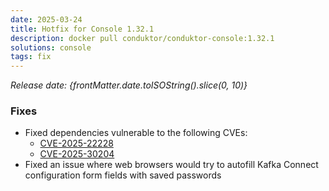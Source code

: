 ```yaml
---
date: 2025-03-24
title: Hotfix for Console 1.32.1
description: docker pull conduktor/conduktor-console:1.32.1
solutions: console
tags: fix
---
```


*Release date: {frontMatter.date.toISOString().slice(0, 10)}*

### Fixes
- Fixed dependencies vulnerable to the following CVEs:
  - [CVE-2025-22228](https://nvd.nist.gov/vuln/detail/CVE-2025-22228)
  - [CVE-2025-30204](https://nvd.nist.gov/vuln/detail/CVE-2025-30204)
- Fixed an issue where web browsers would try to autofill Kafka Connect configuration form fields with saved passwords
